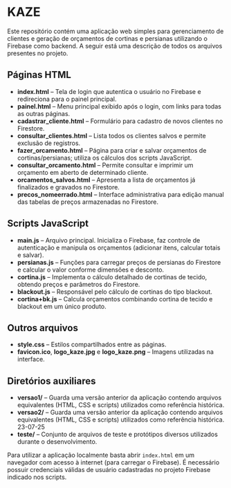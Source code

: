 # KAZE

Este repositório contém uma aplicação web simples para gerenciamento de clientes e geração de orçamentos de cortinas e persianas utilizando o Firebase como backend. A seguir está uma descrição de todos os arquivos presentes no projeto.

## Páginas HTML

- **index.html** – Tela de login que autentica o usuário no Firebase e redireciona para o painel principal.
- **painel.html** – Menu principal exibido após o login, com links para todas as outras páginas.
- **cadastrar_cliente.html** – Formulário para cadastro de novos clientes no Firestore.
- **consultar_clientes.html** – Lista todos os clientes salvos e permite exclusão de registros.
- **fazer_orcamento.html** – Página para criar e salvar orçamentos de cortinas/persianas; utiliza os cálculos dos scripts JavaScript.
- **consultar_orcamento.html** – Permite consultar e imprimir um orçamento em aberto de determinado cliente.
- **orcamentos_salvos.html** – Apresenta a lista de orçamentos já finalizados e gravados no Firestore.
- **precos_nomeerrado.html** – Interface administrativa para edição manual das tabelas de preços armazenadas no Firestore.

## Scripts JavaScript

- **main.js** – Arquivo principal. Inicializa o Firebase, faz controle de autenticação e manipula os orçamentos (adicionar itens, calcular totais e salvar).
- **persianas.js** – Funções para carregar preços de persianas do Firestore e calcular o valor conforme dimensões e desconto.
- **cortina.js** – Implementa o cálculo detalhado de cortinas de tecido, obtendo preços e parâmetros do Firestore.
- **blackout.js** – Responsável pelo cálculo de cortinas do tipo blackout.
- **cortina+bk.js** – Calcula orçamentos combinando cortina de tecido e blackout em um único produto.

## Outros arquivos

- **style.css** – Estilos compartilhados entre as páginas.
- **favicon.ico**, **logo_kaze.jpg** e **logo_kaze.png** – Imagens utilizadas na interface.

## Diretórios auxiliares

- **versao1/** – Guarda uma versão anterior da aplicação contendo arquivos equivalentes (HTML, CSS e scripts) utilizados como referência histórica.
- **versao2/** – Guarda uma versão anterior da aplicação contendo arquivos equivalentes (HTML, CSS e scripts) utilizados como referência histórica. 23-07-25
- **teste/** – Conjunto de arquivos de teste e protótipos diversos utilizados durante o desenvolvimento.

Para utilizar a aplicação localmente basta abrir `index.html` em um navegador com acesso à internet (para carregar o Firebase). É necessário possuir credenciais válidas de usuário cadastradas no projeto Firebase indicado nos scripts.
